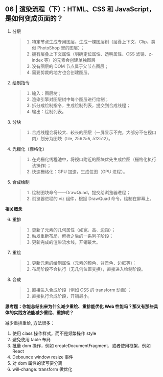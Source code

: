 ## 06 | 渲染流程（下）：HTML、CSS 和 JavaScript，是如何变成页面的？

1. 分层

   > 1. 特定节点生成专用图层，生成一棵图层树（层叠上下文、Clip，类似 PhotoShop 里的图层）；
   > 2. 拥有层叠上下文属性（明确定位属性、透明属性、CSS 滤镜、z-index 等）的元素会创建单独图层
   > 3. 没有图层的 DOM 节点属于父节点图层；
   > 4. 需要剪裁的地方也会创建图层。

2. 绘制指令

   > 1. 输入：图层树；
   > 2. 渲染引擎对图层树中每个图层进行绘制；
   > 3. 拆分成绘制指令，生成绘制列表，提交到合成线程；
   > 4. 输出：绘制列表。

3. 分块

   > 1. 合成线程会将较大、较长的图层（一屏显示不完，大部分不在视口内）划分为图块（tile, 256*256, 512*512）。

4. 光栅化（栅格化）

   > 1. 在光栅化线程池中，将视口附近的图块优先生成位图（栅格化执行该操作）；
   > 2. 快速栅格化：GPU 加速，生成位图（GPU 进程）。

5. 合成绘制

   > 1. 绘制图块命令——DrawQuad，提交给浏览器进程；
   > 2. 浏览器进程的 viz 组件，根据 DrawQuad 命令，绘制在屏幕上。

**相关概念**

6. 重排

   > 1. 更新了元素的几何属性（如宽、高、边距）；
   > 2. 触发重新布局，解析之后的一系列子阶段；
   > 3. 更新完成的渲染流水线，开销最大。

7. 重绘

   > 1. 更新元素的绘制属性（元素的颜色、背景色、边框等）；
   > 2. 布局阶段不会执行（无几何位置变换），直接进入绘制阶段。

8. 合成

   > 1. 直接进入合成阶段（例如 CSS 的 transform 动画）；
   > 2. 直接执行合成阶段，开销最小。

**思考题：你能总结出来为什么减少重绘、重排能优化 Web 性能吗？那又有那些具体的实践方法能减少重绘、重排呢？**

减少重排重绘, 方法很多：

1. 使用 class 操作样式，而不是频繁操作 style
2. 避免使用 table 布局
3. 批量 dom 操作，例如 createDocumentFragment，或者使用框架，例如 React
4. Debounce window resize 事件
5. 对 dom 属性的读写要分离
6. will-change: transform 做优化
